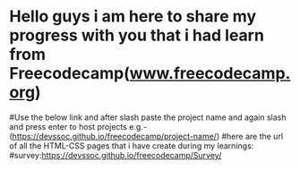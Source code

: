 # Hello guys i am here to share my progress with you that i had learn from Freecodecamp(www.freecodecamp.org)
#Use the below link and after slash paste the project name and again slash and press enter to host projects e.g.-(https://devssoc.github.io/freecodecamp/project-name/)
#here are the url of all the HTML-CSS pages that i have create during my learnings:
#survey:https://devssoc.github.io/freecodecamp/Survey/

